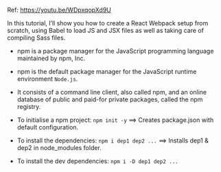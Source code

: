 Ref: https://youtu.be/WDpxqopXd9U

In this tutorial, I’ll show you how to create a React Webpack setup from scratch, using Babel to load JS and JSX files as well as taking care of compiling Sass files.

- npm is a package manager for the JavaScript programming language maintained by npm, Inc. 
- npm is the default package manager for the JavaScript runtime environment `Node.js`. 
- It consists of a command line client, also called npm, and an online database of public and paid-for private packages, called the npm registry.

- To initialise a npm project:  `npm init -y`     ==> Creates package.json with default configuration.
- To install the dependencies: `npm i dep1 dep2 ...`  ==> Installs dep1 & dep2 in node_modules folder.
- To install the dev dependencies: `npm i -D dep1 dep2 ...`